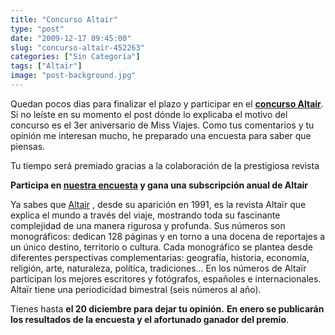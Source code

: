 ```yaml
---
title: "Concurso Altair"
type: "post"
date: "2009-12-17 09:45:00"
slug: "concurso-altair-452263"
categories: ["Sin Categoría"]
tags: ["Altaïr"]
image: "post-background.jpg"
---
```


Quedan pocos dias para finalizar el plazo y participar en el **[concurso Altair](http://www.missviajes.com/concurso-altair-cumpleanos-missviajes-374384)**. Si no leíste en su momento el post dónde lo explicaba el motivo del concurso es el 3er aniversario de Miss Viajes. Como tus comentarios y tu opinión me interesan mucho, he preparado una encuesta para saber que piensas.

Tu tiempo será premiado gracias a la colaboración de la prestigiosa revista [](/wp-content/uploads/2009/12/452263-207653.jpg)

**Participa en [nuestra encuesta](https://spreadsheets.google.com/viewform?formkey=dHFaZm9lOU85VzZLYi1IZUxvSkItN3c6MA) y gana una subscripción anual de Altair**

Ya sabes que [Altair](http://www.altair.es/) , desde su aparición en 1991, es la revista Altaïr que explica el mundo a través del viaje, mostrando toda su fascinante complejidad de una manera rigurosa y profunda. Sus números son monográficos: dedican 128 páginas y en torno a una docena de reportajes a un único destino, territorio o cultura. Cada monográfico se plantea desde diferentes perspectivas complementarias: geografía, historia, economía, religión, arte, naturaleza, política, tradiciones... En los números de Altaïr participan los mejores escritores y fotógrafos, españoles e internacionales. Altaïr tiene una periodicidad bimestral (seis números al año).

Tienes hasta **el 20 diciembre para dejar tu opinión.** **En enero se publicarán los resultados de la encuesta y el afortunado ganador del premio**.